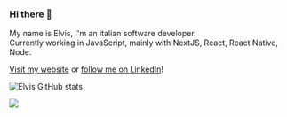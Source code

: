 ### Hi there 👋
My name is Elvis, I'm an italian software developer.  
Currently working in JavaScript, mainly with NextJS, React, React Native, Node.  

[Visit my website](https://elvisciuffetelli.com/) or [follow me on LinkedIn](https://www.linkedin.com/in/elvis-ciuffetelli/)!

![Elvis GitHub stats](https://github-readme-stats-nine-murex-96.vercel.app/api?username=elvisciuffetelli&count_private=true&show=reviews,prs_merged&show_icons=true&hide=stars)

<img src="https://github-readme-stats-nine-murex-96.vercel.app/api/top-langs/?username=elvisciuffetelli&count_private=true" width="auto" />
